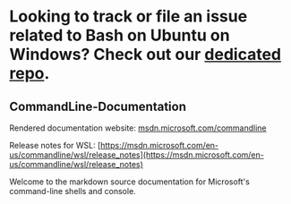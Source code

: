 # Looking to track or file an issue related to Bash on Ubuntu on Windows? Check out our [dedicated repo](https://github.com/Microsoft/BashOnWindows/).

## CommandLine-Documentation

Rendered documentation website: [msdn.microsoft.com/commandline](https://msdn.microsoft.com/commandline) 

Release notes for WSL: [https://msdn.microsoft.com/en-us/commandline/wsl/release_notes](https://msdn.microsoft.com/en-us/commandline/wsl/release_notes)

Welcome to the markdown source documentation for Microsoft's command-line shells and console.

